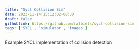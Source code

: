 ```yaml
---
title: "Sycl Collision Sim"
date: 2023-11-14T15:12:02-08:00
draft: false
githublink: https://github.com/rafbiels/sycl-collision-sim
tags: ['SYCL', 'simulator', 'images']
---
```


Example SYCL implementation of collision detection
